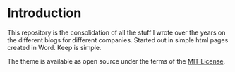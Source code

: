 # Introduction

This repository is the consolidation of all the stuff I wrote over the years on the different blogs for different companies. 
Started out in simple html pages created in Word. Keep is simple.

The theme is available as open source under the terms of the [MIT License](https://github.com/alshedivat/al-folio/blob/master/LICENSE).


